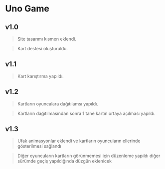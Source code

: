 # Uno Game

## v1.0

> Site tasarımı kısmen eklendi.

> Kart destesi oluşturuldu.

## v1.1

> Kart karıştırma yapıldı.

## v1.2

> Kartların oyuncalara dağıtılamsı yapıldı.

> Kartların dağıtılmasından sonra 1 tane kartın ortaya açılması yapıldı.

## v1.3

> Ufak animasyonlar eklendi ve kartların oyuncuların ellerinde gösterilmesi sağlandı

> Diğer oyuncuların kartların görünmemesi için düzenleme yapıldı diğer sürümde geçiş yapıldığında düzgün eklenicek
